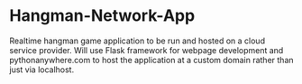 # Hangman-Network-App
Realtime hangman game application to be run and hosted on a cloud service provider.
Will use Flask framework for webpage development and pythonanywhere.com to host the application at a custom domain rather than just via localhost.